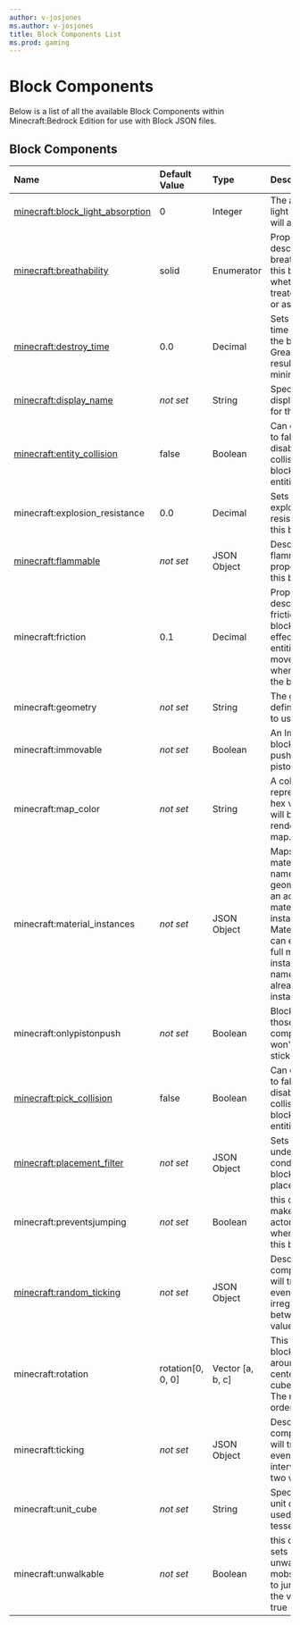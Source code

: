 ```yaml
---
author: v-josjones
ms.author: v-josjones
title: Block Components List
ms.prod: gaming
---
```


# Block Components

Below is a list of all the available Block Components within Minecraft:Bedrock Edition for use with Block JSON files.

## Block Components

|Name |Default Value  |Type  |Description  |
|:----------|:----------|:----------|:----------|
|[minecraft:block_light_absorption](BlockComponents/minecraftBlock_block_light_absorption.md)| 0| Integer|  The amount of light this block will absorb. |
|[minecraft:breathability](BlockComponents/minecraftBlock_breathability.md)| solid| Enumerator|  Property describing the breathability of this block and whether it is treated as a solid or as air. |
|[minecraft:destroy_time](BlockComponents/minecraftBlock_destroy_time.md)| 0.0| Decimal| Sets the destroy time property for the block. Greater numbers result in greater mining times. |
|[minecraft:display_name](BlockComponents/minecraftBlock_display_name.md)|*not set* | String|  Specifies the display name id for the block.|
|[minecraft:entity_collision](../BlockComponents/minecratBlocks_entity_collision.md)| false| Boolean|  Can only be set to false, it disables the collision of the block with entities.|
|minecraft:explosion_resistance| 0.0| Decimal|  Sets the explosion resistance for this block. |
|[minecraft:flammable](../BlockComponents/minecraftBlocks_flammable.md)|*not set* | JSON Object| Describes the flammable properties for this block.|
|minecraft:friction| 0.1| Decimal| Property describing the friction for this block. Friction effects an entities movements when it walks on the block.|
|minecraft:geometry|*not set* | String| The geometry definition name to use. |
| minecraft:immovable|*not set* | Boolean| An Immovable block cannot be pushed by pistons |
|minecraft:map_color|*not set* | String|  A color represented as a hex value. This will be the color rendered to a map. |
|minecraft:material_instances|*not set* | JSON Object|  Maps face or material_instance names in a geometry file to an actual material instance. Material instance can either be a full material instance or a name to another already defined instance |
|minecraft:onlypistonpush|*not set* | Boolean| Blocks with those components won't stick to stickyPistons |
|[minecraft:pick_collision](../BlockComponents/minecraftBlocks_pick_collision.md)| false| Boolean|  Can only be set to false, it disables the collision of the block with entities|
|[minecraft:placement_filter](../BlockComponents/minecraftBlock_placement_filter.md)|*not set* | JSON Object|  Sets rules for under what conditions the block can be placed/survive|
| minecraft:preventsjumping|*not set* | Boolean| this component makes it so actors can't jump when walking on this block |
|[minecraft:random_ticking](../BlockComponents/minecraftBlock_random_ticking.md)|*not set* |JSON Object| Describes the component that will trigger an even at a irregular interval between two values|
|minecraft:rotation| rotation[0, 0, 0]| Vector [a, b, c]| This is the block's rotation around the center of the cube in degrees. The rotation order is x-y-z. |
|minecraft:ticking|*not set* |JSON Object|  Describes the component that will trigger an even at a regular interval between two values|
|minecraft:unit_cube|*not set* | String| Specifies that a unit cube is to be used with tessellation. |
|minecraft:unwalkable|*not set* | Boolean|  this component sets a block as unwalkable. Most mobs will not try to jump over it if the value is set to true |
